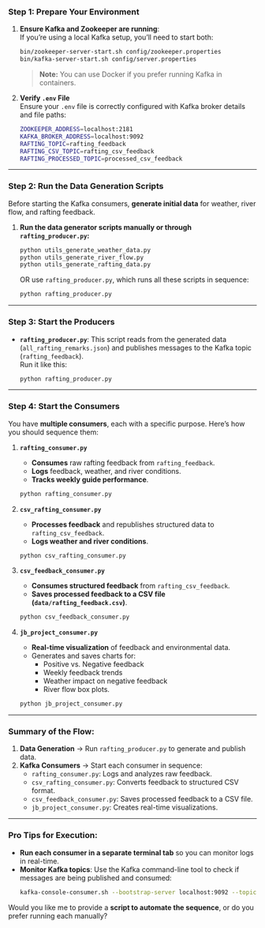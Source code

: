 ### **Step 1: Prepare Your Environment**
1. **Ensure Kafka and Zookeeper are running**:  
   If you’re using a local Kafka setup, you’ll need to start both:
   ```bash
   bin/zookeeper-server-start.sh config/zookeeper.properties
   bin/kafka-server-start.sh config/server.properties
   ```
   > **Note:** You can use Docker if you prefer running Kafka in containers.

2. **Verify `.env` File**  
   Ensure your `.env` file is correctly configured with Kafka broker details and file paths:
   ```bash
   ZOOKEEPER_ADDRESS=localhost:2181
   KAFKA_BROKER_ADDRESS=localhost:9092
   RAFTING_TOPIC=rafting_feedback
   RAFTING_CSV_TOPIC=rafting_csv_feedback
   RAFTING_PROCESSED_TOPIC=processed_csv_feedback
   ```

---

### **Step 2: Run the Data Generation Scripts**
Before starting the Kafka consumers, **generate initial data** for weather, river flow, and rafting feedback.

1. **Run the data generator scripts manually or through `rafting_producer.py`:**
   ```bash
   python utils_generate_weather_data.py
   python utils_generate_river_flow.py
   python utils_generate_rafting_data.py
   ```
   OR use `rafting_producer.py`, which runs all these scripts in sequence:
   ```bash
   python rafting_producer.py
   ```

---

### **Step 3: Start the Producers**
- **`rafting_producer.py`**: This script reads from the generated data (`all_rafting_remarks.json`) and publishes messages to the Kafka topic (`rafting_feedback`).  
   Run it like this:
   ```bash
   python rafting_producer.py
   ```

---

### **Step 4: Start the Consumers**
You have **multiple consumers**, each with a specific purpose. Here’s how you should sequence them:

1. **`rafting_consumer.py`**  
   - **Consumes** raw rafting feedback from `rafting_feedback`.
   - **Logs** feedback, weather, and river conditions.
   - **Tracks weekly guide performance**.

   ```bash
   python rafting_consumer.py
   ```

2. **`csv_rafting_consumer.py`**  
   - **Processes feedback** and republishes structured data to `rafting_csv_feedback`.  
   - **Logs weather and river conditions**.

   ```bash
   python csv_rafting_consumer.py
   ```

3. **`csv_feedback_consumer.py`**  
   - **Consumes structured feedback** from `rafting_csv_feedback`.
   - **Saves processed feedback to a CSV file (`data/rafting_feedback.csv`)**.

   ```bash
   python csv_feedback_consumer.py
   ```

4. **`jb_project_consumer.py`**  
   - **Real-time visualization** of feedback and environmental data.  
   - Generates and saves charts for:
     - Positive vs. Negative feedback
     - Weekly feedback trends
     - Weather impact on negative feedback
     - River flow box plots.

   ```bash
   python jb_project_consumer.py
   ```

---

### **Summary of the Flow:**

1. **Data Generation** → Run `rafting_producer.py` to generate and publish data.  
2. **Kafka Consumers** → Start each consumer in sequence:
   - `rafting_consumer.py`: Logs and analyzes raw feedback.
   - `csv_rafting_consumer.py`: Converts feedback to structured CSV format.
   - `csv_feedback_consumer.py`: Saves processed feedback to a CSV file.
   - `jb_project_consumer.py`: Creates real-time visualizations.

---

### **Pro Tips for Execution:**
- **Run each consumer in a separate terminal tab** so you can monitor logs in real-time.  
- **Monitor Kafka topics**: Use the Kafka command-line tool to check if messages are being published and consumed:
   ```bash
   kafka-console-consumer.sh --bootstrap-server localhost:9092 --topic rafting_feedback --from-beginning
   ```

Would you like me to provide a **script to automate the sequence**, or do you prefer running each manually?